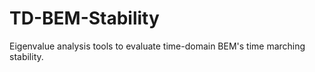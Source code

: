 # TD-BEM-Stability
Eigenvalue analysis tools to evaluate time-domain BEM's time marching stability.
